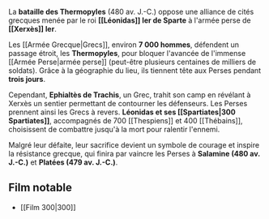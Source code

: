 La **bataille des Thermopyles** (480 av. J.-C.) oppose une alliance de cités grecques menée par le roi **[[Léonidas]] Ier de Sparte** à l'armée perse de **[[Xerxès]] Ier**.

Les [[Armée Grecque|Grecs]], environ **7 000 hommes**, défendent un passage étroit, les **Thermopyles**, pour bloquer l'avancée de l'immense [[Armée Perse|armée perse]] (peut-être plusieurs centaines de milliers de soldats). Grâce à la géographie du lieu, ils tiennent tête aux Perses pendant **trois jours**.

Cependant, **Ephialtès de Trachis**, un Grec, trahit son camp en révélant à Xerxès un sentier permettant de contourner les défenseurs. Les Perses prennent ainsi les Grecs à revers. **Léonidas et ses [[Spartiates|300 Spartiates]]**, accompagnés de 700 [[Thespiens]] et 400 [[Thébains]], choisissent de combattre jusqu'à la mort pour ralentir l'ennemi.

Malgré leur défaite, leur sacrifice devient un symbole de courage et inspire la résistance grecque, qui finira par vaincre les Perses à **Salamine (480 av. J.-C.)** et **Platées (479 av. J.-C.)**.

## Film notable 
- [[Film 300|300]]